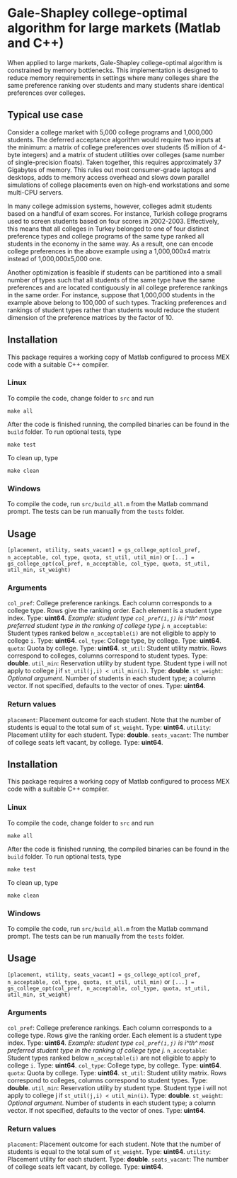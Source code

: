 # Gale-Shapley college-optimal algorithm for large markets (Matlab and C++)

When applied to large markets, Gale-Shapley college-optimal algorithm is constrained by memory bottlenecks. This implementation is designed to reduce memory requirements in settings where many colleges share the same preference ranking over students and many students share identical preferences over colleges.

## Typical use case ##
Consider a college market with 5,000 college programs and 1,000,000 students. The deferred acceptance algorithm would require two inputs at the minimum: a matrix of college preferences over students (5 million of 4-byte integers) and a matrix of student utilities over colleges (same number of single-precision floats). Taken together, this requires approximately 37 Gigabytes of memory. This rules out most consumer-grade laptops and desktops, adds to memory access overhead and slows down parallel simulations of college placements even on high-end workstations and some multi-CPU servers.

In many college admission systems, however, colleges admit students based on a handful of exam scores. For instance, Turkish college programs used to screen students based on four scores in 2002-2003. Effectively, this means that all colleges in Turkey belonged to one of four distinct preference types and college programs of the same type ranked all students in the economy in the same way. As a result, one can encode college preferences in the above example using a 1,000,000x4 matrix instead of 1,000,000x5,000 one.

Another optimization is feasible if students can be partitioned into a small number of types such that all students of the same type have the same preferences and are located contiguously in all college preference rankings in the same order. For instance, suppose that 1,000,000 students in the example above belong to 100,000 of such types. Tracking preferences and rankings of student types rather than students would reduce the student dimension of the preference matrices by the factor of 10.

## Installation ##
This package requires a working copy of Matlab configured to process MEX code with a suitable C++ compiler.

### Linux ###
To compile the code, change folder to `src` and run
```
make all
```
After the code is finished running, the compiled binaries can be found in the `build` folder.
To run optional tests, type
```
make test
```
To clean up, type
```
make clean
```

### Windows ###
To compile the code, run `src/build_all.m` from the Matlab command prompt.
The tests can be run manually from the `tests` folder.

## Usage ##

`[placement, utility, seats_vacant] = gs_college_opt(col_pref, n_acceptable, col_type, quota, st_util, util_min)`
or
`[...] = gs_college_opt(col_pref, n_acceptable, col_type, quota, st_util, util_min, st_weight)`

### Arguments ###
`col_pref`: College preference rankings. Each column corresponds to a college type. Rows give the ranking order. Each element is a student type index. Type: **uint64**. 
_Example: student type `col_pref(i,j)` is i^th^ most preferred student type in the ranking of college type j._
`n_acceptable`: Student types ranked below `n_acceptable(i)` are not eligible to apply to college `i`. Type: **uint64**.
`col_type`: College type, by college. Type: **uint64**.
`quota`: Quota by college. Type: **uint64**.
`st_util`: Student utility matrix. Rows correspond to colleges, columns correspond to student types. Type: **double**.
`util_min`: Reservation utility by student type. Student type i will not apply to college j if `st_util(j,i) < util_min(i)`. Type: **double**.
`st_weight`: _Optional argument_. Number of students in each student type; a column vector. If not specified, defaults to the vector of ones. Type: **uint64**.

### Return values ###
`placement`: Placement outcome for each student. Note that the number of students is equal to the total sum of `st_weight`. Type: **uint64**.
`utility`: Placement utility for each student. Type: **double**.
`seats_vacant`: The number of college seats left vacant, by college. Type: **uint64**.

## Installation ##
This package requires a working copy of Matlab configured to process MEX code with a suitable C++ compiler.

### Linux ###
To compile the code, change folder to `src` and run
```
make all
```
After the code is finished running, the compiled binaries can be found in the `build` folder.
To run optional tests, type
```
make test
```
To clean up, type
```
make clean
```

### Windows ###
To compile the code, run `src/build_all.m` from the Matlab command prompt.
The tests can be run manually from the `tests` folder.

## Usage ##

`[placement, utility, seats_vacant] = gs_college_opt(col_pref, n_acceptable, col_type, quota, st_util, util_min)`
or
`[...] = gs_college_opt(col_pref, n_acceptable, col_type, quota, st_util, util_min, st_weight)`

### Arguments ###
`col_pref`: College preference rankings. Each column corresponds to a college type. Rows give the ranking order. Each element is a student type index. Type: **uint64**. 
_Example: student type `col_pref(i,j)` is i^th^ most preferred student type in the ranking of college type j._
`n_acceptable`: Student types ranked below `n_acceptable(i)` are not eligible to apply to college `i`. Type: **uint64**.
`col_type`: College type, by college. Type: **uint64**.
`quota`: Quota by college. Type: **uint64**.
`st_util`: Student utility matrix. Rows correspond to colleges, columns correspond to student types. Type: **double**.
`util_min`: Reservation utility by student type. Student type i will not apply to college j if `st_util(j,i) < util_min(i)`. Type: **double**.
`st_weight`: _Optional argument_. Number of students in each student type; a column vector. If not specified, defaults to the vector of ones. Type: **uint64**.

### Return values ###
`placement`: Placement outcome for each student. Note that the number of students is equal to the total sum of `st_weight`. Type: **uint64**.
`utility`: Placement utility for each student. Type: **double**.
`seats_vacant`: The number of college seats left vacant, by college. Type: **uint64**.